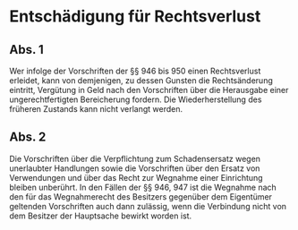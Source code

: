 # Entschädigung für Rechtsverlust



## Abs. 1

 Wer infolge der Vorschriften der §§ 946 bis 950 einen Rechtsverlust erleidet, kann von demjenigen, zu dessen Gunsten die Rechtsänderung eintritt, Vergütung in Geld nach den Vorschriften über die Herausgabe einer ungerechtfertigten Bereicherung fordern. Die Wiederherstellung des früheren Zustands kann nicht verlangt werden.

## Abs. 2

 Die Vorschriften über die Verpflichtung zum Schadensersatz wegen unerlaubter Handlungen sowie die Vorschriften über den Ersatz von Verwendungen und über das Recht zur Wegnahme einer Einrichtung bleiben unberührt. In den Fällen der §§ 946, 947 ist die Wegnahme nach den für das Wegnahmerecht des Besitzers gegenüber dem Eigentümer geltenden Vorschriften auch dann zulässig, wenn die Verbindung nicht von dem Besitzer der Hauptsache bewirkt worden ist. 

